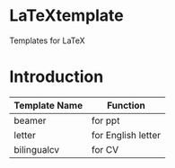 # LaTeXtemplate
Templates for LaTeX
# Introduction
| Template Name | Function           |
| ------------- | --------           |
| beamer        | for ppt            |
| letter        | for English letter |
| bilingualcv   | for CV             |

